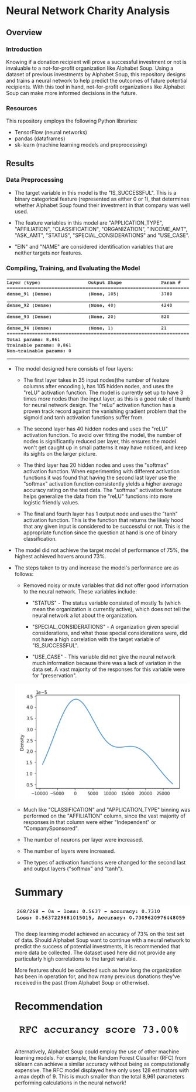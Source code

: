 # Neural Network Charity Analysis

## Overview

### Introduction

Knowing if a donation recipient will prove a successful investment or not is invaluable to a not-for-profit organization like Alphabet Soup. Using a dataset of previous investments by Alphabet Soup, this repository designs and trains a neural network to help predict the outcomes of future potential recipients. With this tool in hand, not-for-profit organizations like Alphabet Soup can make more informed decisions in the future.

### Resources

This repository employs the following Python libraries:

* TensorFlow (neural networks)
* pandas (dataframes)
* sk-learn (machine learning models and preprocessing)


## Results 

### Data Preprocessing

* The target variable in this model is the "IS_SUCCESSFUL". This is a binary categorical feature (represented as either 0 or 1), that determines whether Alphabet Soup found their investment in that company was well used.

* The feature variables in this model are "APPLICATION_TYPE", "AFFILIATION", "CLASSIFICATION", "ORGANIZATION", "INCOME_AMT", "ASK_AMT", "STATUS", "SPECIAL_CONSIDERATIONS" and "USE_CASE".

* "EIN" and "NAME" are considered identification variables that are neither targets nor features.


### Compiling, Training, and Evaluating the Model

![model summary](https://github.com/juberr/Neural_Network_Charity_Analysis/blob/main/pics/model_summ.png?raw=true)

* The model designed here consists of four layers:

    * The first layer takes in 35 input nodes(the number of feature columns after encoding ), has 105 hidden nodes, and uses the "reLU" activation function. The model is currently set up to have 3 times more nodes than the input layer, as this is a good rule of thumb for neural network design. The "reLu" activation function has a proven track record against the vanishing gradient problem that the sigmoid and tanh activation functions suffer from.

    * The second layer has 40 hidden nodes and uses the "reLU" activation function. To avoid over fitting the model, the number of nodes is significantly reduced per layer, this ensures the model won't get caught up in small patterns it may have noticed, and keep its sights on the larger picture.  

    * The third layer has 20 hidden nodes and uses the "softmax" activation function. When experimenting with different activation functions it was found that having the second last layer use the "softmax" activation function consistently yields a higher average accuracy rating on the test data. The "softmax" activation feature helps generalize the data from the "reLU" functions into more logistic friendly values.

    * The final and fourth layer has 1 output node and uses the "tanh" activation function. This is the function that returns the likely hood that any given input is considered to be successful or not. This is the appropriate function since the question at hand is one of binary classification.

* The model did not achieve the target model of performance of 75%, the highest achieved hovers around 73%.

* The steps taken to try and increase the model's performance are as follows:

    * Removed noisy or mute variables that did not offer good information to the neural network. These variables include:
        * "STATUS" - The status variable consisted of mostly 1s (which mean the organization is currently active), which does not tell the neural network a lot about the organization.

        * "SPECIAL_CONSIDERATIONS" - A organization given special considerations, and what those special considerations were, did not have a high correlation with the target variable of "IS_SUCCESSFUL".

        * "USE_CASE" - This variable did not give the neural network much information because there was a lack of variation in the data set. A vast majority of the responses for this variable were for "preservation".

    ![affil density](https://github.com/juberr/Neural_Network_Charity_Analysis/blob/main/pics/density.png?raw=true)

    * Much like "CLASSIFICATION" and "APPLICATION_TYPE" binning was performed on the "AFFILIATION" column, since the vast majority of responses in that column were either "Independent" or "CompanySponsored".

    * The number of neurons per layer were increased.

    * The number of layers were increased.

    * The types of activation functions were changed for the second last and output layers ("softmax" and "tanh").

    # Summary

    ![model accuracy](https://github.com/juberr/Neural_Network_Charity_Analysis/blob/main/pics/model_acc.png?raw=true)

    The deep learning model achieved an accuracy of 73% on the test set of data. Should Alphabet Soup want to continue with a neural network to predict the success of potential investments, it is recommended that more data be collected. The dataset used here did not provide any particularly high correlations to the target variable.

    More features should be collected such as how long the organization has been in operation for, and how many previous donations they've received in the past (from Alphabet Soup or otherwise).

    # Recommendation

    ![rfc accuracy](https://github.com/juberr/Neural_Network_Charity_Analysis/blob/main/pics/rfc.png?raw=true)

    Alternatively, Alphabet Soup could employ the use of other machine learning models. For example, the Random Forest Classifier (RFC) from sklearn can achieve a similar accuracy without being as computationally expensive. The RFC model displayed here only uses 128 estimators with a max depth of 9. This is much smaller than the total 8,961 parameters performing calculations in the neural network!